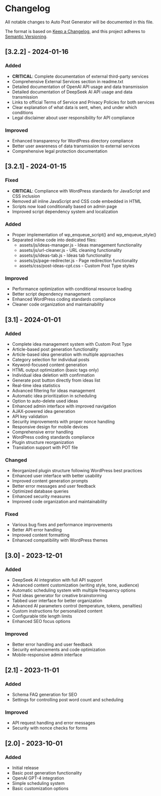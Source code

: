 # Changelog

All notable changes to Auto Post Generator will be documented in this file.

The format is based on [Keep a Changelog](https://keepachangelog.com/en/1.0.0/),
and this project adheres to [Semantic Versioning](https://semver.org/spec/v2.0.0.html).

## [3.2.2] - 2024-01-16

### Added
- **CRITICAL**: Complete documentation of external third-party services
- Comprehensive External Services section in readme.txt
- Detailed documentation of OpenAI API usage and data transmission
- Detailed documentation of DeepSeek AI API usage and data transmission
- Links to official Terms of Service and Privacy Policies for both services
- Clear explanation of what data is sent, when, and under which conditions
- Legal disclaimer about user responsibility for API compliance

### Improved
- Enhanced transparency for WordPress directory compliance
- Better user awareness of data transmission to external services
- Comprehensive legal protection documentation

## [3.2.1] - 2024-01-15

### Fixed
- **CRITICAL**: Compliance with WordPress standards for JavaScript and CSS inclusion
- Removed all inline JavaScript and CSS code embedded in HTML
- Scripts now load conditionally based on admin page
- Improved script dependency system and localization

### Added
- Proper implementation of wp_enqueue_script() and wp_enqueue_style()
- Separated inline code into dedicated files:
  - assets/js/ideas-manager.js - Ideas management functionality
  - assets/js/url-cleaner.js - URL cleaning functionality  
  - assets/js/ideas-tab.js - Ideas tab functionality
  - assets/js/page-redirecter.js - Page redirection functionality
  - assets/css/post-ideas-cpt.css - Custom Post Type styles

### Improved
- Performance optimization with conditional resource loading
- Better script dependency management
- Enhanced WordPress coding standards compliance
- Cleaner code organization and maintainability

## [3.1] - 2024-01-01

### Added
- Complete idea management system with Custom Post Type
- Article-based post generation functionality
- Article-based idea generation with multiple approaches
- Category selection for individual posts
- Keyword-focused content generation
- HTML output optimization (basic tags only)
- Individual idea deletion with confirmation
- Generate post button directly from ideas list
- Real-time idea statistics
- Advanced filtering for ideas management
- Automatic idea prioritization in scheduling
- Option to auto-delete used ideas
- Enhanced admin interface with improved navigation
- AJAX-powered idea generation
- API key validation
- Security improvements with proper nonce handling
- Responsive design for mobile devices
- Comprehensive error handling
- WordPress coding standards compliance
- Plugin structure reorganization
- Translation support with POT file

### Changed
- Reorganized plugin structure following WordPress best practices
- Enhanced user interface with better usability
- Improved content generation prompts
- Better error messages and user feedback
- Optimized database queries
- Enhanced security measures
- Improved code organization and maintainability

### Fixed
- Various bug fixes and performance improvements
- Better API error handling
- Improved content formatting
- Enhanced compatibility with WordPress themes

## [3.0] - 2023-12-01

### Added
- DeepSeek AI integration with full API support
- Advanced content customization (writing style, tone, audience)
- Automatic scheduling system with multiple frequency options
- Post ideas generator for creative brainstorming
- Tabbed user interface for better organization
- Advanced AI parameters control (temperature, tokens, penalties)
- Custom instructions for personalized content
- Configurable title length limits
- Enhanced SEO focus options

### Improved
- Better error handling and user feedback
- Security enhancements and code optimization
- Mobile-responsive admin interface

## [2.1] - 2023-11-01

### Added
- Schema FAQ generation for SEO
- Settings for controlling post word count and scheduling

### Improved
- API request handling and error messages
- Security with nonce checks for forms

## [2.0] - 2023-10-01

### Added
- Initial release
- Basic post generation functionality
- OpenAI GPT-4 integration
- Simple scheduling system
- Basic customization options